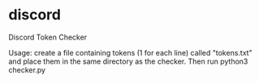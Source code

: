 # discord
Discord Token Checker


Usage: create a file containing tokens (1 for each line) called "tokens.txt" and place them in the same directory as the checker.
Then run python3 checker.py
